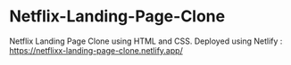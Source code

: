# Netflix-Landing-Page-Clone
Netflix Landing Page Clone using HTML and CSS.
Deployed using Netlify : https://netflixx-landing-page-clone.netlify.app/
